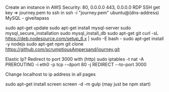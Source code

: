 Create an instance in AWS
Security: 80, 0.0.0.0
          443, 0.0.0.0
          RDP
          SSH
get key => journey.pem to ssh in
ssh -i "journey.pem" ubuntu@(dns-address)
MySQL - giveitapass

sudo apt-get update
sudo apt-get install mysql-server
sudo mysql_secure_installation
sudo mysql_install_db
sudo apt-get git
curl -sL https://deb.nodesource.com/setup_6.x | sudo -E bash -
sudo apt-get install -y nodejs
sudo apt-get npm
git clone https://github.com/scrumptiousAmpersand/journey.git

Elastic Ip?
Redirect to port 3000 with (http)
sudo iptables -t nat -A PREROUTING -i eth0 -p tcp --dport 80 -j REDIRECT --to-port 3000

Change localhost to ip address in all pages

sudo apt-get install screen
screen -d -m gulp (may just be npm start)
